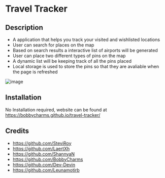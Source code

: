 # Travel Tracker

## Description

- A application that helps you track your visited and wishlisted locations
- User can search for places on the map 
- Based on search results a interactive list of airports will be generated 
- User can place two different types of pins on the map 
- A dynamic list will be keeping track of all the pins placed 
- Local storage is used to store the pins so that they are avaliable when the page is refreshed

![image](https://user-images.githubusercontent.com/37091234/221582833-a54294ad-aee7-4fc0-8841-e70db40be1d0.png)


## Installation

No Installation required, website can be found at https://bobbycharms.github.io/travel-tracker/


## Credits
- https://github.com/SteviRoy
- https://github.com/LaertXh
- https://github.com/ShannyaN
- https://github.com/BobbyCharms
- https://github.com/Dev-Devin
- https://github.com/Leunamotirb


